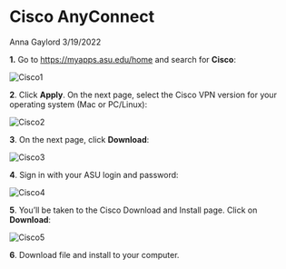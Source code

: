 Cisco AnyConnect
================
Anna Gaylord
3/19/2022

**1.** Go to <https://myapps.asu.edu/home> and search for **Cisco**:

![Cisco1](https://user-images.githubusercontent.com/65433392/159148186-30cfe057-4988-4708-af39-267dbdbcbead.png)


**2**. Click **Apply**. On the next page, select the Cisco VPN version
for your operating system (Mac or PC/Linux):

![Cisco2](https://user-images.githubusercontent.com/65433392/159148189-c87aecdc-236b-4758-8041-4fb5a00eae92.png)


**3**. On the next page, click **Download**:

![Cisco3](https://user-images.githubusercontent.com/65433392/159148190-1340e9a2-be6b-4bcd-b538-c863c882334d.png)


**4**. Sign in with your ASU login and password:

![Cisco4](https://user-images.githubusercontent.com/65433392/159148191-6370c91a-942c-489a-badd-300c1e8f0c75.png)


**5**. You’ll be taken to the Cisco Download and Install page. Click on
**Download**:

![Cisco5](https://user-images.githubusercontent.com/65433392/159148192-c381cdf0-f6cb-4b90-9c85-3874a7e61eb5.png)

**6**. Download file and install to your computer.
